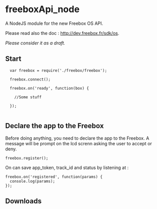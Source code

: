 freeboxApi_node
===============

A NodeJS module for the new Freebox OS API.

Please read also the doc : http://dev.freebox.fr/sdk/os.

*Please consider it as a draft.*

Start
------

```
  var freebox = require('./freebox/freebox'); 

  freebox.connect();
  
  freebox.on('ready', function(box) {
  
    //Some stuff
  
  });
  
```


Declare the app to the Freebox
------------------------------
Before doing anything, you need to declare the app to the Freebox. A message will be prompt on the lcd screnn asking the user to accept or deny.

```
freebox.register();
```

On can save app_token, track_id and status by listening at :

```
freebox.on('registered', function(params) {
  console.log(params);
});
```


Downloads
--------- 


